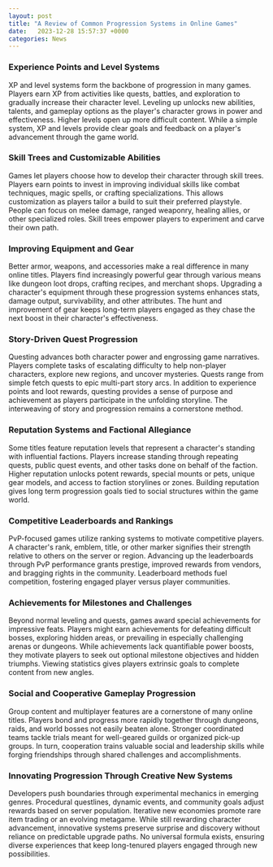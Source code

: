```yaml
---
layout: post
title: "A Review of Common Progression Systems in Online Games"
date:   2023-12-28 15:57:37 +0000
categories: News
---
```

### Experience Points and Level Systems

 XP and level systems form the backbone of progression in many games. Players earn XP from activities like quests, battles, and exploration to gradually increase their character level. Leveling up unlocks new abilities, talents, and gameplay options as the player's character grows in power and effectiveness. Higher levels open up more difficult content. While a simple system, XP and levels provide clear goals and feedback on a player's advancement through the game world.

### Skill Trees and Customizable Abilities
Games let players choose how to develop their character through skill trees. Players earn points to invest in improving individual skills like combat techniques, magic spells, or crafting specializations. This allows customization as players tailor a build to suit their preferred playstyle. People can focus on melee damage, ranged weaponry, healing allies, or other specialized roles. Skill trees empower players to experiment and carve their own path.

### Improving Equipment and Gear
Better armor, weapons, and accessories make a real difference in many online titles. Players find increasingly powerful gear through various means like dungeon loot drops, crafting recipes, and merchant shops. Upgrading a character's equipment through these progression systems enhances stats, damage output, survivability, and other attributes. The hunt and improvement of gear keeps long-term players engaged as they chase the next boost in their character's effectiveness.

### Story-Driven Quest Progression
Questing advances both character power and engrossing game narratives. Players complete tasks of escalating difficulty to help non-player characters, explore new regions, and uncover mysteries. Quests range from simple fetch quests to epic multi-part story arcs. In addition to experience points and loot rewards, questing provides a sense of purpose and achievement as players participate in the unfolding storyline. The interweaving of story and progression remains a cornerstone method.

### Reputation Systems and Factional Allegiance
Some titles feature reputation levels that represent a character's standing with influential factions. Players increase standing through repeating quests, public quest events, and other tasks done on behalf of the faction. Higher reputation unlocks potent rewards, special mounts or pets, unique gear models, and access to faction storylines or zones. Building reputation gives long term progression goals tied to social structures within the game world.

### Competitive Leaderboards and Rankings
PvP-focused games utilize ranking systems to motivate competitive players. A character's rank, emblem, title, or other marker signifies their strength relative to others on the server or region. Advancing up the leaderboards through PvP performance grants prestige, improved rewards from vendors, and bragging rights in the community. Leaderboard methods fuel competition, fostering engaged player versus player communities.

### Achievements for Milestones and Challenges
Beyond normal leveling and quests, games award special achievements for impressive feats. Players might earn achievements for defeating difficult bosses, exploring hidden areas, or prevailing in especially challenging arenas or dungeons. While achievements lack quantifiable power boosts, they motivate players to seek out optional milestone objectives and hidden triumphs. Viewing statistics gives players extrinsic goals to complete content from new angles.

### Social and Cooperative Gameplay Progression
Group content and multiplayer features are a cornerstone of many online titles. Players bond and progress more rapidly together through dungeons, raids, and world bosses not easily beaten alone. Stronger coordinated teams tackle trials meant for well-geared guilds or organized pick-up groups. In turn, cooperation trains valuable social and leadership skills while forging friendships through shared challenges and accomplishments.

### Innovating Progression Through Creative New Systems
Developers push boundaries through experimental mechanics in emerging genres. Procedural questlines, dynamic events, and community goals adjust rewards based on server population. Iterative new economies promote rare item trading or an evolving metagame. While still rewarding character advancement, innovative systems preserve surprise and discovery without reliance on predictable upgrade paths. No universal formula exists, ensuring diverse experiences that keep long-tenured players engaged through new possibilities.
